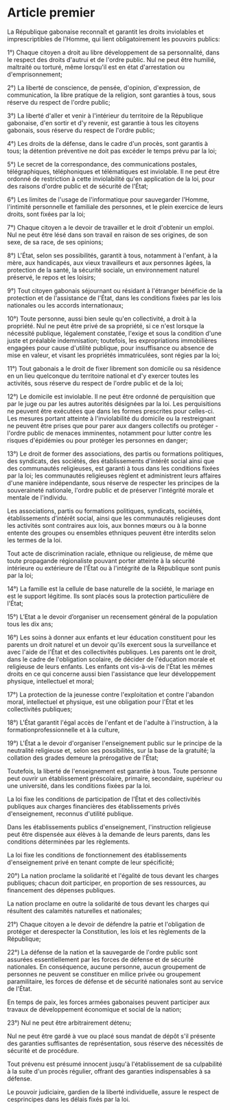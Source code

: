 # Article premier

La République gabonaise reconnaît et garantit les droits inviolables et imprescriptibles de l'Homme, qui lient obligatoirement les pouvoirs publics:

1°) Chaque citoyen a droit au libre développement de sa personnalité, dans le respect des droits d'autrui et de l'ordre public. Nul ne peut être humilié, maltraité ou torturé, même lorsqu'il est en état d'arrestation ou d'emprisonnement;

2°) La liberté de conscience, de pensée, d'opinion, d'expression, de communication,
la libre pratique de la religion, sont garanties à tous, sous réserve du respect de l'ordre public;

3°) La liberté d'aller et venir à l'intérieur du territoire de la République gabonaise, d'en
sortir et d'y revenir, est garantie à tous les citoyens gabonais, sous réserve du respect de l'ordre public;

4°) Les droits de la défense, dans le cadre d'un procès, sont garantis à tous; la détention préventive ne doit pas excéder le temps prévu par la loi;

5°) Le secret de la correspondance, des communications postales, télégraphiques, téléphoniques et télématiques est inviolable. Il ne peut être ordonné de restriction à cette inviolabilité qu'en application de la loi, pour des raisons d'ordre public et de sécurité de l'État;

6°) Les limites de l'usage de l'informatique pour sauvegarder l'Homme, l'intimité personnelle et familiale des personnes, et le plein exercice de leurs droits, sont fixées par la loi;

7°) Chaque citoyen a le devoir de travailler et le droit d'obtenir un emploi. Nul ne peut être lésé dans son travail en raison de ses origines, de son sexe, de sa race, de ses opinions;

8°) L'État, selon ses possibilités, garantit à tous, notamment à l'enfant, à la mère, aux handicapés, aux vieux travailleurs et aux personnes âgées, la protection de la santé, la sécurité sociale, un environnement naturel préservé, le repos et les loisirs;

9°) Tout citoyen gabonais séjournant ou résidant à l'étranger bénéficie de la protection et de l'assistance de l'État, dans les conditions fixées par les lois
nationales ou les accords internationaux;

10°) Toute personne, aussi bien seule qu'en collectivité, a droit à la propriété. Nul ne peut être privé de sa propriété, si ce n'est lorsque la nécessité publique, légalement constatée, l'exige et sous la condition d'une juste et préalable indemnisation; toutefois, les expropriations immobilières engagées pour cause d'utilité publique, pour insuffisance ou absence de mise en valeur, et visant les propriétés immatriculées, sont régies par la loi;

11°) Tout gabonais a le droit de fixer librement son domicile ou sa résidence en un lieu quelconque du territoire national et d'y exercer toutes les activités, sous réserve du respect de l'ordre public et de la loi;

12°) Le domicile est inviolable. Il ne peut être ordonné de perquisition que par le juge ou par les autres autorités désignées par la loi. Les perquisitions ne peuvent être exécutées que dans les formes prescrites pour celles-ci. Les mesures portant atteinte à l'inviolabilité du domicile ou la restreignant ne peuvent être prises que pour parer aux dangers collectifs ou protéger - l'ordre public de menaces imminentes, notamment pour lutter contre les risques d'épidémies ou pour protéger les personnes
en danger;

13°) Le droit de former des associations, des partis ou formations politiques, des syndicats, des sociétés, des établissements d'intérêt social ainsi que des
communautés religieuses, est garanti à tous dans les conditions fixées par la loi; les communautés religieuses règlent et administrent leurs affaires d'une manière
indépendante, sous réserve de respecter les principes de la souveraineté nationale, l'ordre public et de préserver l'intégrité morale et mentale de l'individu.

Les associations, partis ou formations politiques, syndicats, sociétés, établissements d’intérêt social, ainsi que les communautés religieuses dont les activités sont contraires aux lois, aux bonnes mœurs ou à la bonne entente des groupes ou ensembles ethniques peuvent être interdits selon les termes de la loi.

Tout acte de discrimination raciale, ethnique ou religieuse, de même que toute propagande régionaliste pouvant porter atteinte à la sécurité intérieure ou extérieure de l'État ou à l'intégrité de la République sont punis par la loi;

14°) La famille est la cellule de base naturelle de la société, le mariage en est le support légitime. Ils sont placés sous la protection particulière de l'État;

15°) L’Etat a le devoir d’organiser un recensement général de la population tous les dix ans;

16°) Les soins à donner aux enfants et leur éducation constituent pour les parents un droit naturel et un devoir qu'ils exercent sous la surveillance et avec l'aide de l'État et des collectivités publiques. Les parents ont le droit, dans le cadre de l'obligation scolaire, de décider de l'éducation morale et religieuse de leurs enfants. Les enfants ont vis-à-vis de l'État les mêmes droits en ce qui concerne aussi bien l'assistance que leur développement physique, intellectuel et moral;

17°) La protection de la jeunesse contre l'exploitation et contre l'abandon moral, intellectuel et physique, est une obligation pour l'État et les collectivités publiques;

18°) L'État garantit l'égal accès de l'enfant et de l'adulte à l'instruction, à la formationprofessionnelle et à la culture,

19°) L'État a le devoir d'organiser l'enseignement public sur le principe de la neutralité religieuse et, selon ses possibilités, sur la base de la gratuité; la collation
des grades demeure la prérogative de l'État;

Toutefois, la liberté de l'enseignement est garantie à tous. Toute personne peut ouvrir un établissement préscolaire, primaire, secondaire, supérieur ou une
université, dans les conditions fixées par la loi.

La loi fixe les conditions de participation de l'État et des collectivités publiques aux charges financières des établissements privés d'enseignement, reconnus d'utilité
publique.

Dans les établissements publics d'enseignement, l'instruction religieuse peut être dispensée aux élèves à la demande de leurs parents, dans les conditions
déterminées par les règlements.

La loi fixe les conditions de fonctionnement des établissements d'enseignement privé
en tenant compte de leur spécificité;

20°) La nation proclame la solidarité et l'égalité de tous devant les charges publiques; chacun doit participer, en proportion de ses ressources, au financement des
dépenses publiques.

La nation proclame en outre la solidarité de tous devant les charges qui résultent des
calamités naturelles et nationales;

21°) Chaque citoyen a le devoir de défendre la patrie et l'obligation de protéger et derespecter la Constitution, les lois et les règlements de la République;

22°) La défense de la nation et la sauvegarde de l'ordre public sont assurées essentiellement par les forces de défense et de sécurité nationales. En conséquence, aucune personne, aucun groupement de personnes ne peuvent se constituer en milice privée ou groupement paramilitaire, les forces de défense et de sécurité nationales sont au service de l'État.

En temps de paix, les forces armées gabonaises peuvent participer aux travaux de développement économique et social de la nation;

23°) Nul ne peut être arbitrairement détenu;

Nul ne peut être gardé à vue ou placé sous mandat de dépôt s'il présente des garanties suffisantes de représentation, sous réserve des nécessités de sécurité et de procédure.

Tout prévenu est présumé innocent jusqu'à l'établissement de sa culpabilité à la suite d'un procès régulier, offrant des garanties indispensables à sa défense.

Le pouvoir judiciaire, gardien de la liberté individuelle, assure le respect de cesprincipes dans les délais fixés par  la loi.

